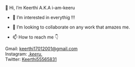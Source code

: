 👋 Hi, I’m Keerthi A.K.A i-am-keeru  
  
- 👀 I’m interested in everythig !!!
  
- 💞️ I’m looking to collaborate on any work that amazes me.  
  
- 📫 How to reach me 👇

Gmail: keerthi17012001@gmail.com  
Instagram: [_._keeru_._](https://www.instagram.com/_._keeru_._)   
Twitter: [Keerthi55565831](https://twitter.com/Keerthi55565831)  

<!---
i-am-keeru/i-am-keeru is a ✨ special ✨ repository because its `README.md` (this file) appears on your GitHub profile.
You can click the Preview link to take a look at your changes.
--->
